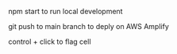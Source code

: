 npm start to run local development

git push to main branch to deply on AWS Amplify

control + click to flag cell